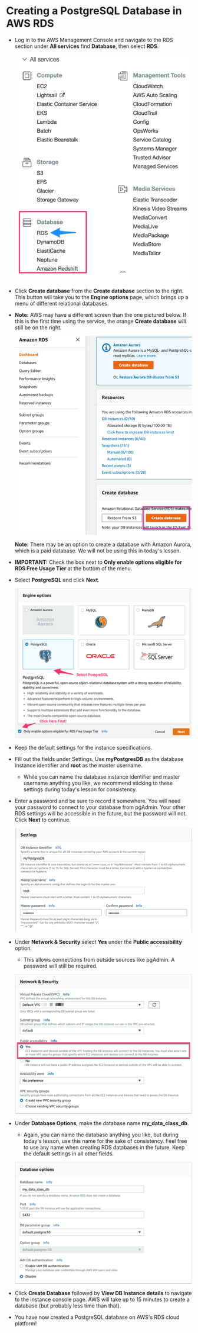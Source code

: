# Creating a PostgreSQL Database in AWS RDS

* Log in to the AWS Management Console and navigate to the RDS section under **All services** find **Database**, then select **RDS**.

  ![rds_console](Images/rds_console.png)

* Click **Create database** from the **Create database** section to the right. This button will take you to the **Engine options** page, which brings up a menu of different relational databases. 

* **Note:** AWS may have a different screen than the one pictured below. If this is the first time using the service, the orange **Create database** will still be on the right.

  ![create_db_button](Images/create_db_button.png)

  **Note:** There may be an option to create a database with Amazon Aurora, which is a paid database. We will not be using this in today's lesson.

* **IMPORTANT:** Check the box next to **Only enable options eligible for RDS Free Usage Tier** at the bottom of the menu.

* Select **PostgreSQL** and click **Next**.

  ![postgres_select](Images/postgres_select.png)

* Keep the default settings for the instance specifications.

* Fill out the fields under Settings. Use **myPostgresDB** as the database instance identifier and **root** as the master username.

  * While you can name the database instance identifier and master username anything you like, we recommend sticking to these settings during today's lesson for consistency.

* Enter a password and be sure to record it somewhere. You will need your password to connect to your database from pgAdmin. Your other RDS settings will be accessible in the future, but the password will not. Click **Next** to continue.

  ![db settings](Images/db_settings.png)

* Under **Network & Security** select **Yes** under the **Public accessibility** option.

  * This allows connections from outside sources like pgAdmin. A password will still be required.

  ![public accessible](Images/public_accessible.png)

* Under **Database Options**, make the database name **my_data_class_db**.

  * Again, you can name the database anything you like, but during today's lesson, use this name for the sake of consistency. Feel free to use any name when creating RDS databases in the future. Keep the default settings in all other fields.

  ![database_options](Images/database_options.png)

* Click **Create Database** followed by **View DB Instance details** to navigate to the instance console page. AWS will take up to 15 minutes to create a database (but probably less time than that).

* You have now created a PostgreSQL database on AWS's RDS cloud platform!
